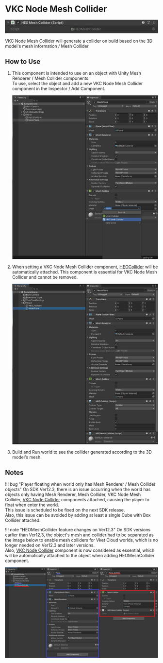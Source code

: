 # VKC Node Mesh Collider

![HEOMeshCollider_1](img/HEOMeshCollider_1.jpg)

VKC Node Mesh Collider will generate a collider on build based on the 3D model's mesh information / Mesh Collider.  

## How to Use

1. This component is intended to use on an object with Unity Mesh Renderer / Mesh Collider components.<br>To use, select the object and add a new VKC Node Mesh Collider component in the Inspector / Add Component.

    ![HEOMeshCollider_2](img/HEOMeshCollider_2.jpg)

2. When setting a VKC Node Mesh Collider component, [HEOCollider](./HEOCollider.md) will be automatically attached. This component is essential for VKC Node Mesh Collider and cannot be removed.

    ![HEOMeshCollider_3](img/HEOMeshCollider_3.jpg)

3. Build and Run world to see the collider generated according to the 3D model's mesh.

## Notes

!!! bug "Player floating when world only has Mesh Renderer / Mesh Collider objects"
    On SDK Ver12.3, there is an issue occurring when the world has objects only having Mesh Renderer, Mesh Collider, VKC Node Mesh Collider, [VKC Node Collider](./HEOCollider.md) components attached, causing the player to float when enter the world.<br>
    This issue is scheduled to be fixed on the next SDK release.<br>
    Also, this issue can be avoided by adding at least a single Cube with Box Collider attached.

!!! note "HEOMeshCollider feature changes on Ver12.3"
    On SDK versions earlier than Ver12.3, the object's mesh and collider had to be separated as the image below to enable mesh colliders for Vket Cloud worlds, which is no longer needed on Ver12.3 and later versions.<br>
    Also, [VKC Node Collider](./HEOCollider.md) component is now considered as essential, which will be automatically attached to the object when adding HEOMeshCollider component.

![HEOMeshCollider_4](img/HEOMeshCollider_4.jpg)
